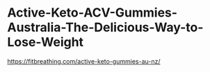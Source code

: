 # Active-Keto-ACV-Gummies-Australia-The-Delicious-Way-to-Lose-Weight
https://fitbreathing.com/active-keto-gummies-au-nz/

